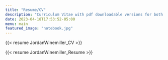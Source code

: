 ```yaml
---
title: "Resume/CV"
description: "Curriculum Vitae with pdf downloadable versions for both the CV and summary resume"
date: 2023-04-18T17:53:52-05:00
menu: main
featured_image: "notebook.jpg"
---
```


{{< resume JordanWinemiller_CV >}}

{{< resume JordanWinemiller_Resume >}}
